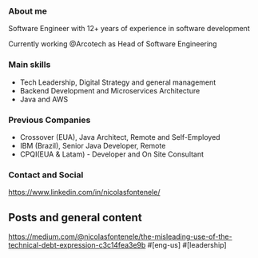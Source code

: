 ### About me
Software Engineer with 12+ years of experience in software development

Currently working @Arcotech as Head of Software Engineering

### Main skills
- Tech Leadership, Digital Strategy and general management
- Backend Development and Microservices Architecture
- Java and AWS
  
### Previous Companies
- Crossover (EUA), Java Architect, Remote and Self-Employed
- IBM (Brazil), Senior Java Developer, Remote
- CPQI(EUA & Latam) - Developer and On Site Consultant

### Contact and Social
https://www.linkedin.com/in/nicolasfontenele/


## Posts and general content
https://medium.com/@nicolasfontenele/the-misleading-use-of-the-technical-debt-expression-c3c14fea3e9b #[eng-us] #[leadership]

